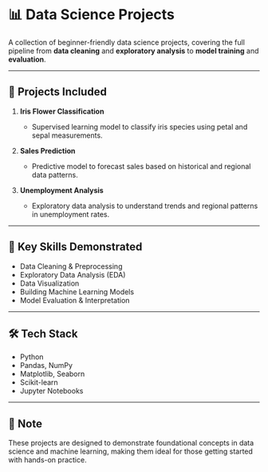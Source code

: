 # 📊 Data Science Projects

A collection of beginner-friendly data science projects, covering the full pipeline from **data cleaning** and **exploratory analysis** to **model training** and **evaluation**.

---

## 📌 Projects Included

1. **Iris Flower Classification**  
   - Supervised learning model to classify iris species using petal and sepal measurements.

2. **Sales Prediction**  
   - Predictive model to forecast sales based on historical and regional data patterns.

3. **Unemployment Analysis**  
   - Exploratory data analysis to understand trends and regional patterns in unemployment rates.

---

## 🎯 Key Skills Demonstrated

- Data Cleaning & Preprocessing  
- Exploratory Data Analysis (EDA)  
- Data Visualization  
- Building Machine Learning Models  
- Model Evaluation & Interpretation

---

## 🛠️ Tech Stack

- Python
- Pandas, NumPy
- Matplotlib, Seaborn
- Scikit-learn
- Jupyter Notebooks

---

## 📎 Note

These projects are designed to demonstrate foundational concepts in data science and machine learning, making them ideal for those getting started with hands-on practice.
